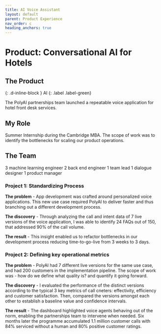 ```yaml
---
title: AI Voice Assistant 
layout: default
parent: Product Experience
nav_order: c
heading_anchors: true
---
```


# Product: Conversational AI for Hotels

## The Product
{: .d-inline-block }
AI
{: .label .label-green}

The PolyAI partnerships team launched a repeatable voice application for hotel front desk services.

## My Role
Summer Internship during the Cambridge MBA. The scope of work was to identify the bottlenecks for scaling our product operations.


## The Team
3 machine learning engineer
2 back end engineer
1 team lead
1 dialogue designer
1 product manager

### Project 1: Standardizing Process
<div class="code-example" markdown="1">

<strong>The problem</strong> - App development was crafted around personalized voice applications. This new use case required PolyAI to deliver faster and thus branching out a different development process.

<strong> The discovery</strong> - Through analyzing the call and intent data of 7 live versions of the voice application, I was able to identify 24 FAQs out of 150, that addressed 90% of the call volume.

<strong> The result</strong> - This insight enabled us to refactor bottlenecks in our development process reducing time-to-go-live from 3 weeks to 3 days.

</div>

### Project 2: Defining key operational metrics
<div class="code-example" markdown="1">

<strong>The problem</strong> - PolyAI had 7 different live versions for the same use case, and had 200 customers in the implementation pipeline. The scope of work was - how do we define what quality is? and quantify it going forward.

<strong> The discovery</strong> - I evaluated the performance of the distinct versions according to the typical 3 key metrics of call cneters: effectivity, efficiency and customer satisfaction. Then, compared the versions amongst each other to establish a baseline value and confidence intervals.

<strong> The result</strong> -  The dashboard highlighted voice agents behaving out of the norm, enabling the partnerships team to intervene when needed. Six months later the programme accumulated 1.1 million customer calls with 84% serviced without a human and 80% positive customer ratings.

</div>
